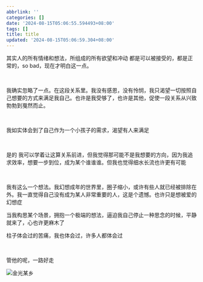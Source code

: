```yaml
---
abbrlink: ''
categories: []
date: '2024-08-15T05:06:55.594493+08:00'
tags: []
title: title
updated: '2024-08-15T05:06:59.304+08:00'
---
```

其实人的所有情绪和想法，所组成的所有欲望和冲动 都是可以被接受的，都是正常的，so bad，现在才明白这一点。

<br>

我确实忽略了一点。在这段关系里。我没有感恩，没有怜悯，我只渴望一切按照自己想要的方式来满足我自己。也许是我受够了，也许是其他，促使一段关系从兴致勃勃到戛然而止。

<br>

我如实体会到了自己作为一个小孩子的需求，渴望有人来满足

<br>

是的 我可以学着让这算关系前进，但我觉得那可能不是我想要的方向，因为我追求效率，想要一步到位，成为某个谁谁谁。但我也觉得细水长流也许更有可能

<br>

我有这么一个想法。我幻想成年的世界里，圈子缩小，或许有些人就已经被排除在外。我一直觉得自己没有成为某人非常重要的人，这是个遗憾。也许只是想被爱的幻想症

当我构思某个场景，拥抱一个极端的想法，逼迫我自己停止一种思念的时候，平静就来了，心也许更麻木了

柱子体会过的苦痛，我也体会过，许多人都体会过

<br>

管他的呢，一路好走

<img src="https://imgse.com/i/pA90CMF" alt="金光某乡" border=0>
